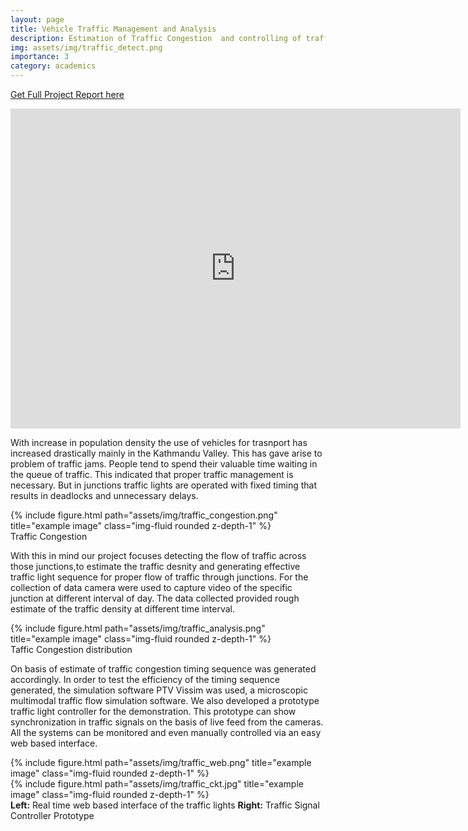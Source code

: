 ```yaml
---
layout: page
title: Vehicle Traffic Management and Analysis
description: Estimation of Traffic Congestion  and controlling of traffic lights for proper management of traffic.
img: assets/img/traffic_detect.png
importance: 3
category: academics
---
```


<a href="/assets/pdf/Vehicle_Traffic_Management_and_Analysis.pdf">Get Full Project Report here</a> <br>
<iframe title="vimeo-player" src="https://player.vimeo.com/video/757835792?h=8a0dd6f424" width="720" height="512" frameborder="0" allowfullscreen></iframe>

With increase in population density the use of vehicles for trasnport has increased drastically mainly in the Kathmandu Valley. This has gave arise to problem of traffic jams. People tend to spend their valuable time waiting in the queue of traffic. This indicated that proper traffic management is necessary. But in junctions traffic lights are operated with fixed timing that results in deadlocks and unnecessary delays.

<div class="row">
    <div class="col-sm mt-3 mt-md-0">
        {% include figure.html path="assets/img/traffic_congestion.png" title="example image" class="img-fluid rounded z-depth-1" %}
    </div>
</div>
<div class="caption">
    Traffic Congestion
</div>

With this in mind our project focuses detecting the flow of traffic across those junctions,to estimate the traffic desnity and generating effective traffic light sequence for proper flow of traffic through junctions. For the collection of data camera were used to capture video of the specific junction at different interval of day. The data collected provided rough estimate of the traffic density at different time interval.

<div class="row">
    <div class="col-sm mt-3 mt-md-0">
        {% include figure.html path="assets/img/traffic_analysis.png" title="example image" class="img-fluid rounded z-depth-1" %}
    </div>
</div>
<div class="caption">
    Taffic Congestion distribution
</div>

On basis of estimate of traffic congestion timing sequence was generated accordingly. In order to test the efficiency of the timing sequence generated, the simulation software PTV Vissim was used, a microscopic multimodal traffic flow simulation software.
We also developed a prototype traffic light controller for the demonstration. This prototype can show synchronization in traffic signals on the basis of live feed from the cameras. All the systems can be monitored and even manually controlled via an easy web based interface.

<div class="row justify-content-sm-center">
    <div class="col-sm-7 mt-3 mt-md-0">
        {% include figure.html path="assets/img/traffic_web.png" title="example image" class="img-fluid rounded z-depth-1" %}
    </div>
    <div class="col-sm-5 mt-3 mt-md-0">
        {% include figure.html path="assets/img/traffic_ckt.jpg" title="example image" class="img-fluid rounded z-depth-1" %}
    </div>
</div>
<div class="caption">
    <b>Left:</b> Real time web based interface of the traffic lights  <b>Right:</b> Traffic Signal Controller Prototype
</div>


